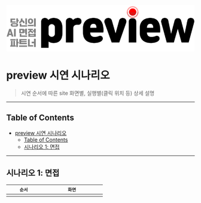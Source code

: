 ![logo](./img/logo.png)

# preview 시연 시나리오

> 시연 순서에 따른 site 화면별, 실행별(클릭 위치 등) 상세 설명

---

## Table of Contents

- [preview 시연 시나리오](#preview-시연-시나리오)
  - [Table of Contents](#table-of-contents)
  - [시나리오 1: 면접](#시나리오-1-면접)

---

## 시나리오 1: 면접

| `     순서     ` | `          화면          `|
|:---:|:---:|
|||
